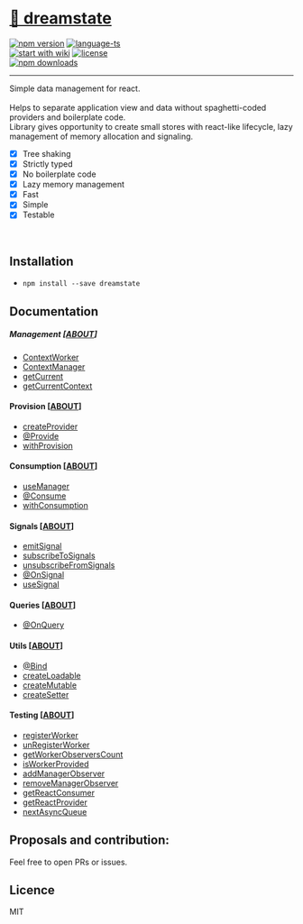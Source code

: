 # <a href='https://www.npmjs.com/package/dreamstate'> 🎸 dreamstate </a>

[![npm version](https://img.shields.io/npm/v/dreamstate.svg?style=flat-square)](https://www.npmjs.com/package/dreamstate)
[![language-ts](https://img.shields.io/badge/language-typescript%3A%20100%25-blue.svg?style=flat)](https://github.com/Neloreck/redux-cbd/search?l=typescript)
<br/>
[![start with wiki](https://img.shields.io/badge/docs-wiki-blue.svg?style=flat)](https://github.com/Neloreck/dreamstate/wiki)
[![license](https://img.shields.io/badge/license-MIT-blue.svg?style=flat)](https://github.com/Neloreck/redux-cbd/blob/master/LICENSE)
<br/>
[![npm downloads](https://img.shields.io/npm/dt/dreamstate.svg?style=flat-square)](https://www.npmjs.com/package/dreamstate)

<hr/>

Simple data management for react. <br/>
<br/>
Helps to separate application view and data without spaghetti-coded providers and boilerplate code. <br/>
Library gives opportunity to create small stores with react-like lifecycle, lazy management of memory allocation and signaling. <br/>

 - [x] Tree shaking
 - [x] Strictly typed
 - [x] No boilerplate code
 - [x] Lazy memory management
 - [x] Fast 
 - [x] Simple 
 - [x] Testable
 <br/>

## Installation
- `npm install --save dreamstate`

## Documentation

##### Management [[ABOUT](https://github.com/Neloreck/dreamstate/wiki/management)]
- [ContextWorker](https://github.com/Neloreck/dreamstate/wiki/ContextWorker)
- [ContextManager](https://github.com/Neloreck/dreamstate/wiki/ContextManager)
- [getCurrent](https://github.com/Neloreck/dreamstate/wiki/getCurrent)
- [getCurrentContext](https://github.com/Neloreck/dreamstate/wiki/getCurrentContext)

#### Provision [[ABOUT](https://github.com/Neloreck/dreamstate/wiki/provision)]
- [createProvider](https://github.com/Neloreck/dreamstate/wiki/createProvider)
- [@Provide](https://github.com/Neloreck/dreamstate/wiki/@Provide)
- [withProvision](https://github.com/Neloreck/dreamstate/wiki/withProvision)

#### Consumption [[ABOUT](https://github.com/Neloreck/dreamstate/wiki/consumption)]
- [useManager](https://github.com/Neloreck/dreamstate/wiki/useManager)
- [@Consume](https://github.com/Neloreck/dreamstate/wiki/@Consume)
- [withConsumption](https://github.com/Neloreck/dreamstate/wiki/withConsumption)

#### Signals [[ABOUT](https://github.com/Neloreck/dreamstate/wiki/signals)]
- [emitSignal](https://github.com/Neloreck/dreamstate/wiki/emitSignal)
- [subscribeToSignals](https://github.com/Neloreck/dreamstate/wiki/subscribeToSignals)
- [unsubscribeFromSignals](https://github.com/Neloreck/dreamstate/wiki/unsubscribeFromSignals)
- [@OnSignal](https://github.com/Neloreck/dreamstate/wiki/@OnSignal)
- [useSignal](https://github.com/Neloreck/dreamstate/wiki/useSignal)

#### Queries [[ABOUT](https://github.com/Neloreck/dreamstate/wiki/queries)]
- [@OnQuery](https://github.com/Neloreck/dreamstate/wiki/@OnQuery)

#### Utils [[ABOUT](https://github.com/Neloreck/dreamstate/wiki/utils)]
- [@Bind](https://github.com/Neloreck/dreamstate/wiki/@Bind)
- [createLoadable](https://github.com/Neloreck/dreamstate/wiki/createLoadable)
- [createMutable](https://github.com/Neloreck/dreamstate/wiki/createMutable)
- [createSetter](https://github.com/Neloreck/dreamstate/wiki/createSetter)

#### Testing [[ABOUT](https://github.com/Neloreck/dreamstate/wiki/testing)]
- [registerWorker](https://github.com/Neloreck/dreamstate/wiki/registerWorker)
- [unRegisterWorker](https://github.com/Neloreck/dreamstate/wiki/unRegisterWorker)
- [getWorkerObserversCount](https://github.com/Neloreck/dreamstate/wiki/getWorkerObserversCount)
- [isWorkerProvided](https://github.com/Neloreck/dreamstate/wiki/isWorkerProvided)
- [addManagerObserver](https://github.com/Neloreck/dreamstate/wiki/addManagerObserver)
- [removeManagerObserver](https://github.com/Neloreck/dreamstate/wiki/removeManagerObserver)
- [getReactConsumer](https://github.com/Neloreck/dreamstate/wiki/getReactConsumer)
- [getReactProvider](https://github.com/Neloreck/dreamstate/wiki/getReactProvider)
- [nextAsyncQueue](https://github.com/Neloreck/dreamstate/wiki/nextAsyncQueue)

## Proposals and contribution:
Feel free to open PRs or issues. <br/>

## Licence
MIT
